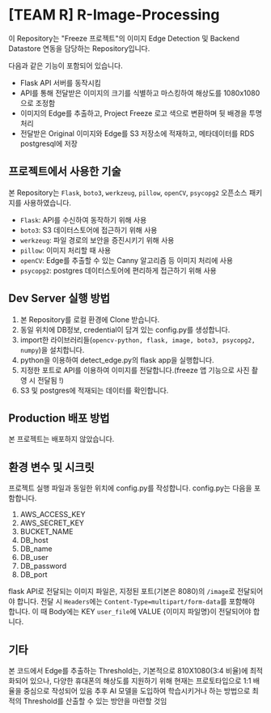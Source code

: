 # [TEAM R] R-Image-Processing

이 Repository는 "Freeze 프로젝트"의 이미지 Edge Detection 및 Backend Datastore 연동을 담당하는 Repository입니다.

다음과 같은 기능이 포함되어 있습니다.
- Flask API 서버를 동작시킴
- API를 통해 전달받은 이미지의 크기를 식별하고 마스킹하여 해상도를 1080x1080으로 조정함
- 이미지의 Edge를 추출하고, Project Freeze 로고 색으로 변환하며 뒷 배경을 투명 처리
- 전달받은 Original 이미지와 Edge를 S3 저장소에 적재하고, 메타데이터를 RDS postgresql에 저장


## 프로젝트에서 사용한 기술

본 Repository는 `Flask`, `boto3`, `werkzeug`, `pillow`, `openCV`, `psycopg2` 오픈소스 패키지를 사용하였습니다.
- `Flask`: API를 수신하여 동작하기 위해 사용
- `boto3`: S3 데이터스토어에 접근하기 위해 사용
- `werkzeug`: 파일 경로의 보안을 증진시키기 위해 사용
- `pillow`: 이미지 처리할 때 사용
- `openCV`: Edge를 추출할 수 있는 Canny 알고리즘 등 이미지 처리에 사용
- `psycopg2`: postgres 데이터스토어에 편리하게 접근하기 위해 사용


## Dev Server 실행 방법

1. 본 Repository를 로컬 환경에 Clone 받습니다.
2. 동일 위치에 DB정보, credential이 담겨 있는 config.py를 생성합니다.
3. import한 라이브러리들(`opencv-python, flask, image, boto3, psycopg2, numpy`)을 설치합니다.
4. python을 이용하여 detect_edge.py의 flask app을 실행합니다.
5. 지정한 포트로 API를 이용하여 이미지를 전달합니다.(freeze 앱 기능으로 사진 촬영 시 전달됨 !)
6. S3 및 postgres에 적재되는 데이터를 확인합니다.


## Production 배포 방법

본 프로젝트는 배포하지 않았습니다.

## 환경 변수 및 시크릿

프로젝트 실행 파일과 동일한 위치에 config.py를 작성합니다.
config.py는 다음을 포함합니다.
1. AWS_ACCESS_KEY
2. AWS_SECRET_KEY
3. BUCKET_NAME
4. DB_host
5. DB_name
6. DB_user
7. DB_password
8. DB_port

flask API로 전달되는 이미지 파일은, 지정된 포트(기본은 8080)의 `/image`로 전달되어야 합니다.
전달 시 `Headers`에는 `Content-Type=multipart/form-data`를 포함해야 합니다.
이 때 Body에는 KEY `user_file`에 VALUE {이미지 파일명}이 전달되어야 합니다.

## 기타

본 코드에서 Edge를 추출하는 Threshold는, 기본적으로 810X1080(3:4 비율)에 최적화되어 있으나, 다양한 휴대폰의 해상도를 지원하기 위해 현재는 프로토타입으로 1:1 배율을 중심으로 작성되어 있음
추후 AI 모델을 도입하여 학습시키거나 하는 방법으로 최적의 Threshold를 산출할 수 있는 방안을 마련할 것임
